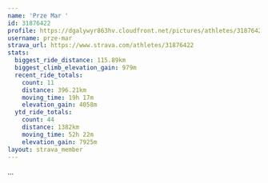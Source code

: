 ```yaml
---
name: 'Prze Mar '
id: 31876422
profile: https://dgalywyr863hv.cloudfront.net/pictures/athletes/31876422/22548952/3/large.jpg
username: prze-mar
strava_url: https://www.strava.com/athletes/31876422
stats:
  biggest_ride_distance: 115.89km
  biggest_climb_elevation_gain: 979m
  recent_ride_totals:
    count: 11
    distance: 396.21km
    moving_time: 19h 17m
    elevation_gain: 4058m
  ytd_ride_totals:
    count: 44
    distance: 1382km
    moving_time: 52h 22m
    elevation_gain: 7925m
layout: strava_member
--- 
```

...
